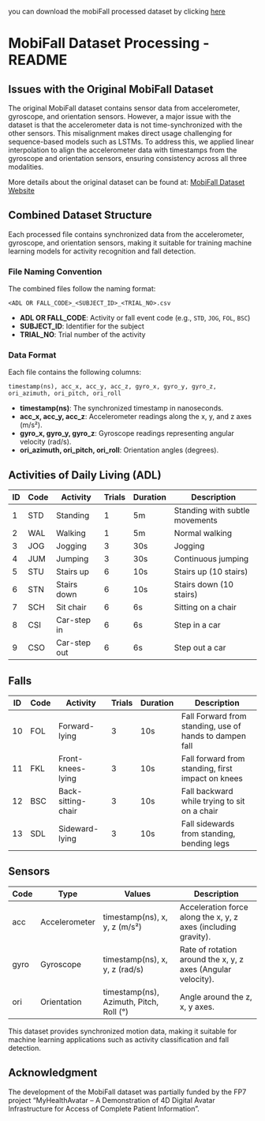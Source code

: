 you can download the mobiFall processed dataset by clicking [here](https://www.kaggle.com/datasets/arimaehiztaria/mobifall-processed/data)

# MobiFall Dataset Processing - README

## Issues with the Original MobiFall Dataset
The original MobiFall dataset contains sensor data from accelerometer, gyroscope, and orientation sensors. However, a major issue with the dataset is that the accelerometer data is not time-synchronized with the other sensors. This misalignment makes direct usage challenging for sequence-based models such as LSTMs. To address this, we applied linear interpolation to align the accelerometer data with timestamps from the gyroscope and orientation sensors, ensuring consistency across all three modalities.

More details about the original dataset can be found at: [MobiFall Dataset Website](https://bmi.hmu.gr/the-mobifall-and-mobiact-datasets-2/)

## Combined Dataset Structure
Each processed file contains synchronized data from the accelerometer, gyroscope, and orientation sensors, making it suitable for training machine learning models for activity recognition and fall detection.

### File Naming Convention
The combined files follow the naming format:
```
<ADL OR FALL_CODE>_<SUBJECT_ID>_<TRIAL_NO>.csv
```
- **ADL OR FALL_CODE**: Activity or fall event code (e.g., `STD`, `JOG`, `FOL`, `BSC`)
- **SUBJECT_ID**: Identifier for the subject
- **TRIAL_NO**: Trial number of the activity

### Data Format
Each file contains the following columns:
```
timestamp(ns), acc_x, acc_y, acc_z, gyro_x, gyro_y, gyro_z, ori_azimuth, ori_pitch, ori_roll
```
- **timestamp(ns)**: The synchronized timestamp in nanoseconds.
- **acc_x, acc_y, acc_z**: Accelerometer readings along the x, y, and z axes (m/s²).
- **gyro_x, gyro_y, gyro_z**: Gyroscope readings representing angular velocity (rad/s).
- **ori_azimuth, ori_pitch, ori_roll**: Orientation angles (degrees).

## Activities of Daily Living (ADL)
| ID  | Code | Activity     | Trials | Duration | Description                    |
|----|------|-------------|--------|----------|--------------------------------|
| 1  | STD  | Standing    | 1      | 5m       | Standing with subtle movements |
| 2  | WAL  | Walking     | 1      | 5m       | Normal walking                 |
| 3  | JOG  | Jogging     | 3      | 30s      | Jogging                        |
| 4  | JUM  | Jumping     | 3      | 30s      | Continuous jumping             |
| 5  | STU  | Stairs up   | 6      | 10s      | Stairs up (10 stairs)          |
| 6  | STN  | Stairs down | 6      | 10s      | Stairs down (10 stairs)        |
| 7  | SCH  | Sit chair   | 6      | 6s       | Sitting on a chair             |
| 8  | CSI  | Car-step in | 6      | 6s       | Step in a car                  |
| 9  | CSO  | Car-step out| 6      | 6s       | Step out a car                 |

## Falls
| ID  | Code | Activity           | Trials | Duration | Description                                             |
|----|------|--------------------|--------|----------|---------------------------------------------------------|
| 10 | FOL  | Forward-lying      | 3      | 10s      | Fall Forward from standing, use of hands to dampen fall |
| 11 | FKL  | Front-knees-lying  | 3      | 10s      | Fall forward from standing, first impact on knees       |
| 12 | BSC  | Back-sitting-chair | 3      | 10s      | Fall backward while trying to sit on a chair            |
| 13 | SDL  | Sideward-lying     | 3      | 10s      | Fall sidewards from standing, bending legs              |

## Sensors
| Code | Type          | Values                                      | Description                                                  |
|------|--------------|--------------------------------------------|--------------------------------------------------------------|
| acc  | Accelerometer | timestamp(ns), x, y, z (m/s²)            | Acceleration force along the x, y, z axes (including gravity). |
| gyro | Gyroscope     | timestamp(ns), x, y, z (rad/s)           | Rate of rotation around the x, y, z axes (Angular velocity).   |
| ori  | Orientation   | timestamp(ns), Azimuth, Pitch, Roll (°)  | Angle around the z, x, y axes.                                 |

This dataset provides synchronized motion data, making it suitable for machine learning applications such as activity classification and fall detection.

## Acknowledgment
The development of the MobiFall dataset was partially funded by the FP7 project “MyHealthAvatar – A Demonstration of 4D Digital Avatar Infrastructure for Access of Complete Patient Information”.

